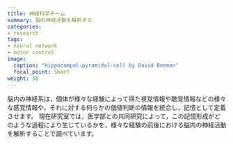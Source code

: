 ```yaml
---
title: 神経科学チーム
summary: 脳の神経活動を解析する
categories:
- research
tags:
- neural network
- motor control
image:
  caption: "Hippocampal-pyramidal-cell by David Beeman"
  focal_point: Smart
weight: 50
---
```


脳内の神経系は，個体が様々な経験によって得た視覚情報や聴覚情報などの様々な感覚情報や，それに対する何らかの価値判断の情報を統合し，記憶として定着させます。
現在研究室では，医学部との共同研究によって，この記憶形成がどのような過程により生じているかを，様々な経験の前後における脳内の神経活動を解析することで調べています。



